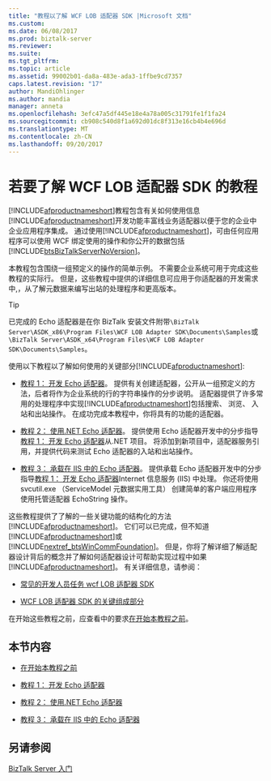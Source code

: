 ```yaml
---
title: "教程以了解 WCF LOB 适配器 SDK |Microsoft 文档"
ms.custom: 
ms.date: 06/08/2017
ms.prod: biztalk-server
ms.reviewer: 
ms.suite: 
ms.tgt_pltfrm: 
ms.topic: article
ms.assetid: 99002b01-da8a-483e-ada3-1ffbe9cd7357
caps.latest.revision: "17"
author: MandiOhlinger
ms.author: mandia
manager: anneta
ms.openlocfilehash: 3efc47a5df445e18e4a78a005c31791fe1f1fa24
ms.sourcegitcommit: cb908c540d8f1a692d01dc8f313e16cb4b4e696d
ms.translationtype: MT
ms.contentlocale: zh-CN
ms.lasthandoff: 09/20/2017
---
```

# <a name="tutorials-to-learn-the-wcf-lob-adapter-sdk"></a>若要了解 WCF LOB 适配器 SDK 的教程
[!INCLUDE[afproductnameshort](../../includes/afproductnameshort-md.md)]教程包含有关如何使用信息[!INCLUDE[afproductnameshort](../../includes/afproductnameshort-md.md)]开发功能丰富线业务适配器以便于您的企业中企业应用程序集成。 通过使用[!INCLUDE[afproductnameshort](../../includes/afproductnameshort-md.md)]，可由任何应用程序可以使用 WCF 绑定使用的操作和你公开的数据包括[!INCLUDE[btsBizTalkServerNoVersion](../../includes/btsbiztalkservernoversion-md.md)]。  
  
 本教程包含围绕一组预定义的操作的简单示例。 不需要企业系统可用于完成这些教程的实际行。 但是，这些教程中提供的详细信息可应用于你适配器的开发需求中,，从了解元数据来编写出站的处理程序和更高版本。  

> [!TIP]
> 已完成的 Echo 适配器是在你 BizTalk 安装文件附带`\BizTalk Server\ASDK_x86\Program Files\WCF LOB Adapter SDK\Documents\Samples`或`\BizTalk Server\ASDK_x64\Program Files\WCF LOB Adapter SDK\Documents\Samples`。
  
 使用以下教程以了解如何使用的关键部分[!INCLUDE[afproductnameshort](../../includes/afproductnameshort-md.md)]:  
  
-   [教程 1： 开发 Echo 适配器](../../adapters-and-accelerators/wcf-lob-adapter-sdk/tutorial-1-develop-the-echo-adapter.md)。 提供有关创建适配器，公开从一组预定义的方法，后者将作为企业系统的行的字符串操作的分步说明。 适配器提供了许多常用的处理程序中实现[!INCLUDE[afproductnameshort](../../includes/afproductnameshort-md.md)]包括搜索、 浏览、 入站和出站操作。 在成功完成本教程中，你将具有的功能的适配器。  
  
-   [教程 2： 使用.NET Echo 适配器](../../adapters-and-accelerators/wcf-lob-adapter-sdk/tutorial-2-consume-the-echo-adapter-from-net.md)。 提供使用 Echo 适配器开发中的分步指导[教程 1： 开发 Echo 适配器](../../adapters-and-accelerators/wcf-lob-adapter-sdk/tutorial-1-develop-the-echo-adapter.md)从.NET 项目。 将添加到新项目中，适配器服务引用，并提供代码来测试 Echo 适配器的入站和出站操作。  
  
-   [教程 3： 承载在 IIS 中的 Echo 适配器](../../adapters-and-accelerators/wcf-lob-adapter-sdk/tutorial-3-hosting-the-echo-adapter-in-iis.md)。 提供承载 Echo 适配器开发中的分步指导[教程 1： 开发 Echo 适配器](../../adapters-and-accelerators/wcf-lob-adapter-sdk/tutorial-1-develop-the-echo-adapter.md)Internet 信息服务 (IIS) 中处理。 你还将使用 svcutil.exe （ServiceModel 元数据实用工具） 创建简单的客户端应用程序使用托管适配器 EchoString 操作。  
  
 这些教程提供了了解的一些关键功能的结构化的方法[!INCLUDE[afproductnameshort](../../includes/afproductnameshort-md.md)]。 它们可以已完成，但不知道[!INCLUDE[afproductnameshort](../../includes/afproductnameshort-md.md)]或[!INCLUDE[nextref_btsWinCommFoundation](../../includes/nextref-btswincommfoundation-md.md)]。 但是，你将了解详细了解适配器设计背后的概念并了解如何适配器设计可帮助实现过程中如果[!INCLUDE[afproductnameshort](../../includes/afproductnameshort-md.md)]。 有关详细信息，请参阅：  
  
-   [常见的开发人员任务 wcf LOB 适配器 SDK](../../adapters-and-accelerators/wcf-lob-adapter-sdk/common-developer-tasks-for-the-wcf-lob-adapter-sdk.md)  
  
-   [WCF LOB 适配器 SDK 的关键组成部分](../../adapters-and-accelerators/wcf-lob-adapter-sdk/key-components-of-the-wcf-lob-adapter-sdk.md)  
  
 在开始这些教程之前，应查看中的要求[在开始本教程之前](../../core/before-you-begin-the-tutorial.md)。  
  
 
## <a name="in-this-section"></a>本节内容  
  
-   [在开始本教程之前](../../core/before-you-begin-the-tutorial.md)  
  
-   [教程 1： 开发 Echo 适配器](../../adapters-and-accelerators/wcf-lob-adapter-sdk/tutorial-1-develop-the-echo-adapter.md)  
  
-   [教程 2： 使用.NET Echo 适配器](../../adapters-and-accelerators/wcf-lob-adapter-sdk/tutorial-2-consume-the-echo-adapter-from-net.md)  
  
-   [教程 3： 承载在 IIS 中的 Echo 适配器](../../adapters-and-accelerators/wcf-lob-adapter-sdk/tutorial-3-hosting-the-echo-adapter-in-iis.md)  
  
## <a name="see-also"></a>另请参阅  
 [BizTalk Server 入门](../../core/getting-started-with-biztalk-server.md)